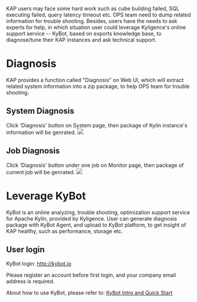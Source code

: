 KAP users may face some hard work such as cube building failed, SQL executing failed, query latency timeout etc. OPS team need to dump related information for trouble shooting. Besides, users have the needs to ask experts for help, in which situation user could leverage Kyligence's online support service -- KyBot, based on exports knowledge base, to diagnose/tune their KAP instances and ask technical support.

# Diagnosis
KAP provides a function called "Diagnosis" on Web UI, which will extract related system information into a zip package, to help OPS team for trouble shooting.

## System Diagnosis
Click 'Diagnosis' button on System page, then package of Kylin instance's information will be genrated.
![](images/diagnosis/Picture1.png)

## Job Diagnosis
Click 'Diagnosis' button under one job on Monitor page, then package of current job will be genrated.
![](images/diagnosis/Picture2.png)

# Leverage KyBot
KyBot is an online analyzing, trouble shooting, optimization support service for Apache Kylin, provided by Kyligence. User can generate diagnosis package with KyBot Agent, and upload to KyBot platform, to get insight of KAP healthy, such as performance, storage etc.

## User login
KyBot login: http://kybot.io

Please register an account before first login, and your company email address is required.

About how to use KyBot, please refer to: [KyBot Intro and Quick Start](../kybot/kybot.en.html)
